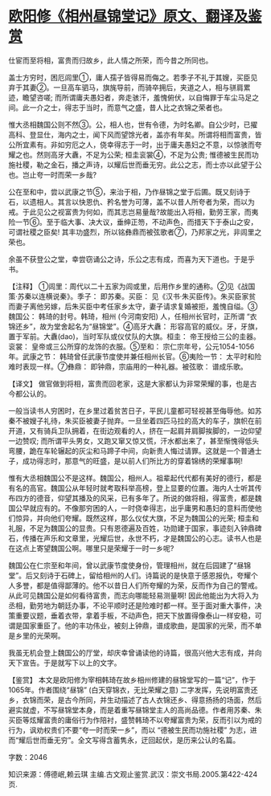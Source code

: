 # [欧阳修《相州昼锦堂记》原文、翻译及鉴赏](https://www.vrrw.net/wx/14137.html)

仕宦而至将相，富贵而归故乡，此人情之所荣，而今昔之所同也。

盖士方穷时，困厄闾里①，庸人孺子皆得易而侮之。若季子不礼于其嫂，买臣见弃于其妻②。一旦高车驷马，旗旄导前，而骑卒拥后，夹道之人，相与骈肩累迹，瞻望咨嗟; 而所谓庸夫愚妇者，奔走骇汗，羞愧俯伏，以自悔罪于车尘马足之间。此一介之士，得志于当时，而意气之盛，昔人比之衣锦之荣者也。

惟大丞相魏国公则不然③。公，相人也，世有令德，为时名卿。自公少时，已擢高科、登显仕，海内之士，闻下风而望馀光者，盖亦有年矣。所谓将相而富贵，皆公所宜素有。非如穷厄之人，侥幸得志于一时，出于庸夫愚妇之不意，以惊骇而夸耀之也。然则高牙大纛，不足为公荣; 桓圭衮裳④，不足为公贵; 惟德被生民而功施社稷，勒之金石，播之声诗，以耀后世而垂无穷。此公之志，而士亦以此望于公也。岂止夸一时而荣一乡哉?

公在至和中，尝以武康之节⑤，来治于相，乃作昼锦之堂于后圃。既又刻诗于石，以遗相人。其言以快恩仇、矜名誉为可薄，盖不以昔人所夸者为荣，而以为戒。于此见公之视富贵为何如，而其志岂易量哉?故能出入将相，勤劳王家，而夷险一节⑥。至于临大事、决大议，垂绅正笏，不动声色，而措天下于泰山之安，可谓社稷之臣矣! 其丰功盛烈，所以铭彝鼎而被弦歌者⑦，乃邦家之光，非闾里之荣也。

余虽不获登公之堂，幸尝窃诵公之诗，乐公之志有成，而喜为天下道也。于是乎书。

【注释】 ①闾里：周代以二十五家为闾或里，后用作乡里的通称。②见《战国策·苏秦以连横说秦》。季子： 即苏秦。买臣： 见《汉书·朱买臣传》。朱买臣家贫而妻子离他另嫁，后朱买臣中考任家乡太守，妻子请求复婚被拒，羞愧自缢。③魏国公： 韩琦的封号。韩琦，相州 (今河南安阳) 人，任相州长官时，正所谓 “衣锦还乡”，故为堂舍起名为“昼锦堂”。④高牙大纛： 形容高官的威仪。牙，牙旗，置于军前。大纛(dao)，当时军队或仪仗队的大旗。桓圭： 帝王授给三公的圭器。衮裳： 皇帝或三公所穿的龙饰的衣服。⑤至和： 宗仁宗年号，公元1054-1056年。武康之节： 韩琦曾任武康节度使并兼任相州长官。⑥夷险一节： 太平时和险难时表现一样。⑦彝鼎： 即钟鼎，宗庙用的一种礼器。被弦歌： 谱成乐歌。



【译文】 做官做到将相，富贵而回老家，这是大家都认为非常荣耀的事，也是古今都公认的。

一般当读书人穷困时，在乡里过着贫苦日子，平民儿童都可轻视甚至侮辱他。如苏秦不被嫂子礼待，朱买臣被妻子抛弃。一旦坐着四匹马拉的高大的车子，旗帜在前开道，又有骑兵卫队拥着，在街边观看的人，挤在一起肩并肩脚挨脚的，一边仰望一边赞叹; 而所谓平头男女，又跑又窜又惊又慌，汗水都出来了，甚至惭愧得低头弯腰，跪在车轮辗起的灰尘和马蹄子中间，向新贵人悔过请罪。这就是一个普通士子，成功得志时，那意气的旺盛，是以前人们所比方的穿着锦绣的荣耀事啊!

惟有大丞相魏国公不是这样。魏国公，相州人。祖辈起代代都有美好的德行，都是有名的高官。魏国公从年轻时就考取科举高榜，登上显要的位置。海内人士听其传布四方的德音，仰望其播及的风采，已有多年了。所说的做将相，得富贵，都是魏国公早就应有的。不像那穷困的人，一时侥幸得志，出乎庸男和愚妇的意料而使他们惊异，并向他们夸耀。既然这样，那么仪仗大旗，不足为魏国公的光荣; 桓圭和礼服，不足为魏国公的显贵。只有恩德遍及百姓，功勋建于国家，事迹刻入钟鼎碑石，传播在声乐和文章里，光耀后世，永世不朽，才是魏国公的心志。读书人也是在这点上寄望魏国公啊。哪里只是荣耀于一时一乡呢?

魏国公在仁宗至和年间，曾以武康节度使身份，管理相州，就在后园建了“昼锦堂”。后又刻诗于石碑上，留给相州的人们。诗篇说的是快意于感恩报仇，夸耀个人多誉，都是值得鄙薄的。他不以昔日人们所夸耀的为荣，反而作为自己的警戒。从此可见魏国公是如何看待富贵，而志向哪能轻易测量啊! 因此他能出为大将入为丞相，勤劳地为朝廷办事，不论平顺时还是险难时都一样。至于面对重大事件，决策重要议题，垂着衣带，拿着手板，不动声色，把天下放置得像泰山一样安稳，可谓是国家重臣了。他的丰功伟业，被刻上钟鼎，谱成歌曲，是国家的光荣，而不单是乡里的光荣啊。

我虽无机会登上魏国公的厅堂，却庆幸曾诵读他的诗篇，很高兴他大志有成，并向天下宣告。于是就写下以上的文字。

【鉴赏】 本文是欧阳修为宰相韩琦在故乡相州修建的昼锦堂写的一篇“记”，作于1065年。作者围绕“昼锦” (白天穿锦衣，无比荣耀之意) 二字发挥，先说明富贵还乡，衣锦而荣，是古今所同，并生动描述了古人衣锦还乡、得意扬扬的场面，然后避实就虚，不写昼锦堂本身，而是着重写昼锦堂主人的高尚品德。作者用苏秦、朱买臣等炫耀富贵的庸俗行为作陪衬，盛赞韩琦不以夸耀富贵为荣，反而引以为戒的行为，讽劝权贵们不要“夸一时而荣一乡”，而以 “德被生民而功施社稷” 为志，进而“耀后世而垂无穷”。全文写得含蓄隽永，迂回起伏，是历来公认的名篇。

字数：2046

知识来源：傅德岷,赖云琪 主编.古文观止鉴赏.武汉：崇文书局.2005.第422-424页.

